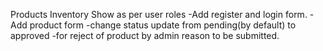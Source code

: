 Products Inventory
Show as per user roles
-Add register and login form.
-Add product form
-change status update from pending(by default) to approved
-for reject of product by admin reason to be submitted.
